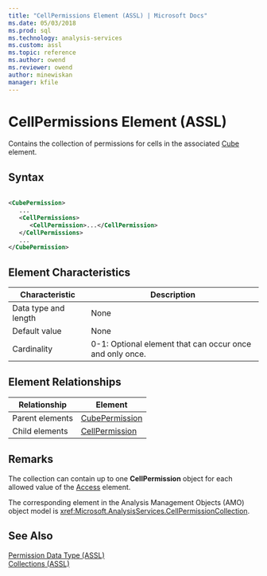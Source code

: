 ```yaml
---
title: "CellPermissions Element (ASSL) | Microsoft Docs"
ms.date: 05/03/2018
ms.prod: sql
ms.technology: analysis-services
ms.custom: assl
ms.topic: reference
ms.author: owend
ms.reviewer: owend
author: minewiskan
manager: kfile
---
```

# CellPermissions Element (ASSL)

  Contains the collection of permissions for cells in the associated [Cube](../../../analysis-services/scripting/objects/cube-element-assl.md) element.  
  
## Syntax  
  
```xml  
  
<CubePermission>  
   ...  
   <CellPermissions>  
      <CellPermission>...</CellPermission>  
   </CellPermissions>  
   ...  
</CubePermission>  
```  
  
## Element Characteristics  
  
|Characteristic|Description|  
|--------------------|-----------------|  
|Data type and length|None|  
|Default value|None|  
|Cardinality|0-1: Optional element that can occur once and only once.|  
  
## Element Relationships  
  
|Relationship|Element|  
|------------------|-------------|  
|Parent elements|[CubePermission](../../../analysis-services/scripting/objects/cubepermission-element-assl.md)|  
|Child elements|[CellPermission](../../../analysis-services/scripting/objects/cellpermission-element-assl.md)|  
  
## Remarks  
 The collection can contain up to one **CellPermission** object for each allowed value of the [Access](../../../analysis-services/scripting/properties/access-element-assl.md) element.  
  
 The corresponding element in the Analysis Management Objects (AMO) object model is <xref:Microsoft.AnalysisServices.CellPermissionCollection>.  
  
## See Also  
 [Permission Data Type &#40;ASSL&#41;](../../../analysis-services/scripting/data-type/permission-data-type-assl.md)   
 [Collections &#40;ASSL&#41;](../../../analysis-services/scripting/collections/collections-assl.md)  
  
  
